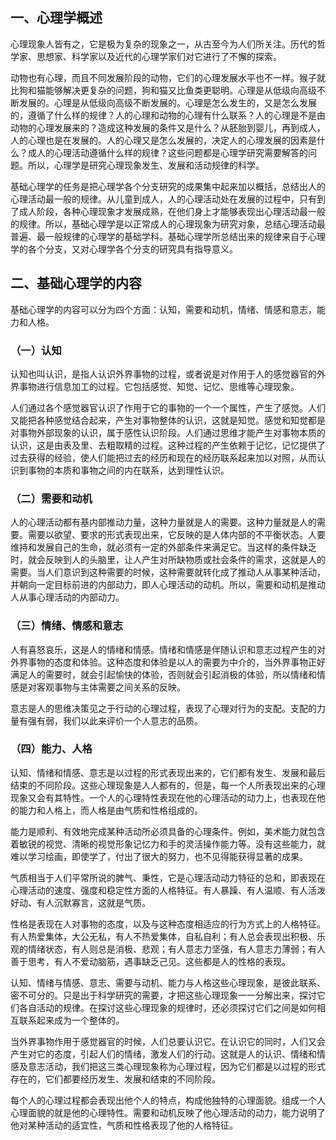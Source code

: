 

## 一、心理学概述

心理现象人皆有之，它是极为复杂的现象之一，从古至今为人们所关注。历代的哲学家、思想家、科学家以及近代的心理学家们对它进行了不懈的探索。

动物也有心理，而且不同发展阶段的动物，它们的心理发展水平也不一样。猴子就比狗和猫能够解决更复杂的问题，狗和猫又比鱼类更聪明。心理是从低级向高级不断发展的。心理是从低级向高级不断发展的。心理是怎么发生的，又是怎么发展的，遵循了什么样的规律？人的心理和动物的心理有什么联系？人的心理是不是由动物的心理发展来的？造成这种发展的条件又是什么？从胚胎到婴儿，再到成人，人的心理也是在发展的。人的心理又是怎么发展的，决定人的心理发展的因素是什么？成人的心理活动遵循什么样的规律？这些问题都是心理学研究需要解答的问题。所以，心理学是研究心理现象发生、发展和活动规律的科学。

基础心理学的任务是把心理学各个分支研究的成果集中起来加以概括，总结出人的心理活动最一般的规律。从儿童到成人，人的心理活动处在发展的过程中，只有到了成人阶段，各种心理现象才发展成熟，在他们身上才能够表现出心理活动最一般的规律。所以，基础心理学是以正常成人的心理现象为研究对象，总结心理活动最普遍、最一般规律的心理学的基础学科。基础心理学所总结出来的规律来自于心理学的各个分支，又对心理学各个分支的研究具有指导意义。    

## 二、基础心理学的内容

基础心理学的内容可以分为四个方面：认知，需要和动机，情绪、情感和意志，能力和人格。

### （一）认知

认知也叫认识，是指人认识外界事物的过程，或者说是对作用于人的感觉器官的外界事物进行信息加工的过程。它包括感觉、知觉、记忆、思维等心理现象。

人们通过各个感觉器官认识了作用于它的事物的一个一个属性，产生了感觉。人们又能把各种感觉结合起来，产生对事物整体的认识，这就是知觉。感觉和知觉都是对事物外部现象的认识，属于感性认识阶段。人们通过思维才能产生对事物本质的认识，这是由表及里、去粗取精的过程。这种过程的产生依赖于记忆，记忆提供了过去获得的经验，使人们能把过去的经历和现在的经历联系起来加以对照，从而认识到事物的本质和事物之间的内在联系，达到理性认识。

### （二）需要和动机

人的心理活动都有基内部推动力量，这种力量就是人的需要。这种力量就是人的需要。需要以欲望、要求的形式表现出来，它反映的是人体内部的不平衡状态。人要维持和发展自己的生命，就必须有一定的外部条件来满足它。当这样的条件缺乏时，就会反映到人的头脑里，让人产生对所缺物质或社会条件的需求，这就是人的需要。当人们意识到这种需要的时候，这种需要就转化成了推动人从事某种活动，并朝向一定目标前进的内部动力，即人心理活动的动机。所以，需要和动机是推动人从事心理活动的内部动力。

### （三）情绪、情感和意志

人有喜怒哀乐，这是人的情绪和情感。情绪和情感是伴随认识和意志过程产生的对外界事物的态度和体验。这种态度和体验是以人的需要为中介的，当外界事物正好满足人的需要时，就会引起愉快的体验，否则就会引起消极的体验，所以情绪和情感是对客观事物与主体需要之间关系的反映。

意志是人的思维决策见之于行动的心理过程，表现了心理对行为的支配。支配的力量有强有弱，我们以此来评价一个人意志的品质。

### （四）能力、人格

认知、情绪和情感、意志是以过程的形式表现出来的，它们都有发生、发展和最后结束的不同阶段。这些心理现象是人人都有的，但是，每一个人所表现出来的心理现象又会有其特性。一个人的心理特性表现在他的心理活动的动力上，也表现在他的能力和人格上，而人格是由气质和性格组成的。

能力是顺利、有效地完成某种活动所必须具备的心理条件。例如，美术能力就包含着敏锐的视觉、清晰的视觉形象记忆力和手的灵活操作能力等。没有这些能力，就难以学习绘画，即使学了，付出了很大的努力，也不见得能获得显著的成果。

气质相当于人们平常所说的脾气、秉性，它是心理活动动力特征的总和，即表现在心理活动的速度、强度和稳定性方面的人格特征。有人暴躁、有人温顺、有人活泼好动、有人沉默寡言，这就是气质。

性格是表现在人对事物的态度，以及与这种态度相适应的行为方式上的人格特征。有人热爱集体，大公无私，有人不热爱集体，自私自利；有人总会表现出积极、乐观的情绪状态，有人则总是消极、悲观；有人意志力坚强，有人意志力薄弱；有人善于思考，有人不爱动脑筋，遇事缺乏己见。这些都是人的性格的表现。

认知、情绪与情感、意志、需要与动机、能力与人格这些心理现象，是彼此联系、密不可分的。只是出于科学研究的需要，才把这些心理现象一一分解出来，探讨它们各自活动的规律。在探讨这些心理现象的规律时，还必须探讨它们之间是如何相互联系起来成为一个整体的。

当外界事物作用于感觉器官的时候，人们总要认识它。在认识它的同时，人们又会产生对它的态度，引起人们的情绪，激发人们的行动。这就是人的认识、情绪和情感及意志活动，我们把这三类心理现象称为心理过程，因为它们都是以过程的形式存在的，它们都要经历发生、发展和结束的不同阶段。

每个人的心理过程都会表现出他个人的特点，构成他独特的心理面貌。组成一个人心理面貌的就是他的心理特性。需要和动机反映了他心理活动的动力，能力说明了他对某种活动的适宜性，气质和性格表现了他的人格特征。
